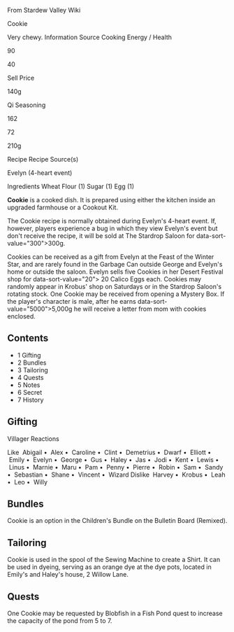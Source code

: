 From Stardew Valley Wiki

Cookie

Very chewy. Information Source Cooking Energy / Health

90

40

Sell Price

140g

Qi Seasoning

162

72

210g

Recipe Recipe Source(s)

Evelyn (4-heart event)

Ingredients Wheat Flour (1) Sugar (1) Egg (1)

**Cookie** is a cooked dish. It is prepared using either the kitchen inside an upgraded farmhouse or a Cookout Kit.

The Cookie recipe is normally obtained during Evelyn's 4-heart event. If, however, players experience a bug in which they view Evelyn's event but don't receive the recipe, it will be sold at The Stardrop Saloon for data-sort-value="300"&gt;300g.

Cookies can be received as a gift from Evelyn at the Feast of the Winter Star, and are rarely found in the Garbage Can outside George and Evelyn's home or outside the saloon. Evelyn sells five Cookies in her Desert Festival shop for data-sort-value="20"&gt; 20 Calico Eggs each. Cookies may randomly appear in Krobus' shop on Saturdays or in the Stardrop Saloon's rotating stock. One Cookie may be received from opening a Mystery Box. If the player's character is male, after he earns data-sort-value="5000"&gt;5,000g he will receive a letter from mom with cookies enclosed.

## Contents

- 1 Gifting
- 2 Bundles
- 3 Tailoring
- 4 Quests
- 5 Notes
- 6 Secret
- 7 History

## Gifting

Villager Reactions

Like  Abigail •  Alex •  Caroline •  Clint •  Demetrius •  Dwarf •  Elliott •  Emily •  Evelyn •  George •  Gus •  Haley •  Jas •  Jodi •  Kent •  Lewis •  Linus •  Marnie •  Maru •  Pam •  Penny •  Pierre •  Robin •  Sam •  Sandy •  Sebastian •  Shane •  Vincent •  Wizard Dislike  Harvey •  Krobus •  Leah •  Leo •  Willy

## Bundles

Cookie is an option in the Children's Bundle on the Bulletin Board (Remixed).

## Tailoring

Cookie is used in the spool of the Sewing Machine to create a Shirt. It can be used in dyeing, serving as an orange dye at the dye pots, located in Emily's and Haley's house, 2 Willow Lane.

## Quests

One Cookie may be requested by Blobfish in a Fish Pond quest to increase the capacity of the pond from 5 to 7.
